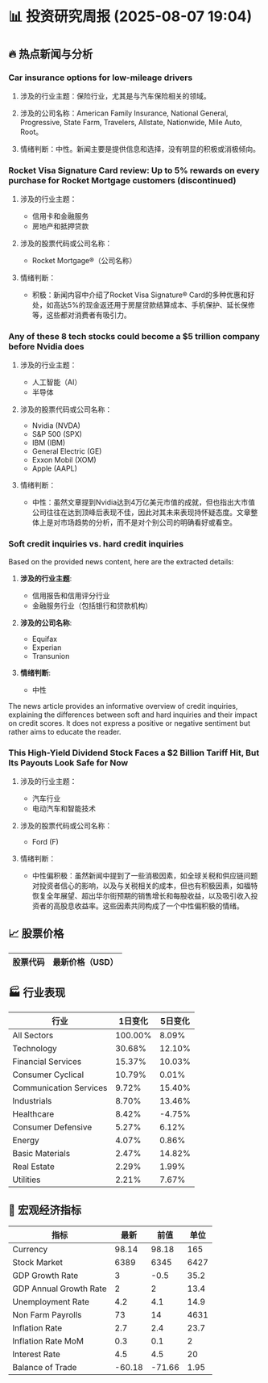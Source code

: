 # 📊 投资研究周报 (2025-08-07 19:04)

## 🔥 热点新闻与分析
### Car insurance options for low-mileage drivers
1) 涉及的行业主题：保险行业，尤其是与汽车保险相关的领域。

2) 涉及的公司名称：American Family Insurance, National General, Progressive, State Farm, Travelers, Allstate, Nationwide, Mile Auto, Root。

3) 情绪判断：中性。新闻主要是提供信息和选择，没有明显的积极或消极倾向。

### Rocket Visa Signature Card review: Up to 5% rewards on every purchase for Rocket Mortgage customers (discontinued)
1) 涉及的行业主题：
   - 信用卡和金融服务
   - 房地产和抵押贷款

2) 涉及的股票代码或公司名称：
   - Rocket Mortgage®（公司名称）

3) 情绪判断：
   - 积极：新闻内容中介绍了Rocket Visa Signature® Card的多种优惠和好处，如高达5%的现金返还用于房屋贷款结算成本、手机保护、延长保修等，这些都对消费者有吸引力。

### Any of these 8 tech stocks could become a $5 trillion company before Nvidia does
1) 涉及的行业主题：
   - 人工智能（AI）
   - 半导体

2) 涉及的股票代码或公司名称：
   - Nvidia (NVDA)
   - S&P 500 (SPX)
   - IBM (IBM)
   - General Electric (GE)
   - Exxon Mobil (XOM)
   - Apple (AAPL)

3) 情绪判断：
   - 中性：虽然文章提到Nvidia达到4万亿美元市值的成就，但也指出大市值公司往往在达到顶峰后表现不佳，因此对其未来表现持怀疑态度。文章整体上是对市场趋势的分析，而不是对个别公司的明确看好或看空。

### Soft credit inquiries vs. hard credit inquiries
Based on the provided news content, here are the extracted details:

1) **涉及的行业主题**: 
   - 信用报告和信用评分行业
   - 金融服务行业（包括银行和贷款机构）

2) **涉及的公司名称**:
   - Equifax
   - Experian
   - Transunion

3) **情绪判断**: 
   - 中性

The news article provides an informative overview of credit inquiries, explaining the differences between soft and hard inquiries and their impact on credit scores. It does not express a positive or negative sentiment but rather aims to educate the reader.

### This High-Yield Dividend Stock Faces a $2 Billion Tariff Hit, But Its Payouts Look Safe for Now
1) 涉及的行业主题：
   - 汽车行业
   - 电动汽车和智能技术

2) 涉及的股票代码或公司名称：
   - Ford (F)

3) 情绪判断：
   - 中性偏积极：虽然新闻中提到了一些消极因素，如全球关税和供应链问题对投资者信心的影响，以及与关税相关的成本，但也有积极因素，如福特恢复全年展望、超出华尔街预期的销售增长和每股收益，以及吸引收入投资者的高股息收益率。这些因素共同构成了一个中性偏积极的情绪。

## 📈 股票价格

| 股票代码 | 最新价格（USD） |
|---|---|

## 🏭 行业表现

| 行业 | 1日变化 | 5日变化 |
|---|---|---|
| All Sectors | 100.00% | 8.09% |
| Technology | 30.68% | 12.10% |
| Financial Services | 15.37% | 10.03% |
| Consumer Cyclical | 10.79% | 0.01% |
| Communication Services | 9.72% | 15.40% |
| Industrials | 8.70% | 13.46% |
| Healthcare | 8.42% | -4.75% |
| Consumer Defensive | 5.27% | 6.12% |
| Energy | 4.07% | 0.86% |
| Basic Materials | 2.47% | 14.82% |
| Real Estate | 2.29% | 1.99% |
| Utilities | 2.21% | 7.67% |

## 🧮 宏观经济指标

| 指标 | 最新 | 前值 | 单位 |
|---|---|---|---|
| Currency | 98.14 | 98.18 | 165 |
| Stock Market | 6389 | 6345 | 6427 |
| GDP Growth Rate | 3 | -0.5 | 35.2 |
| GDP Annual Growth Rate | 2 | 2 | 13.4 |
| Unemployment Rate | 4.2 | 4.1 | 14.9 |
| Non Farm Payrolls | 73 | 14 | 4631 |
| Inflation Rate | 2.7 | 2.4 | 23.7 |
| Inflation Rate MoM | 0.3 | 0.1 | 2 |
| Interest Rate | 4.5 | 4.5 | 20 |
| Balance of Trade | -60.18 | -71.66 | 1.95 |
